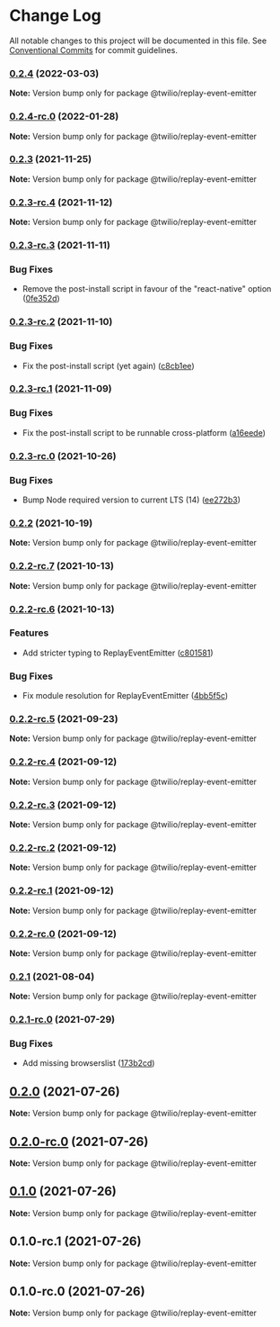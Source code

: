# Change Log

All notable changes to this project will be documented in this file.
See [Conventional Commits](https://conventionalcommits.org) for commit guidelines.

### [0.2.4](https://github.com/twilio/rtd-sdk-monorepo-js/compare/@twilio/replay-event-emitter@0.2.4-rc.0...@twilio/replay-event-emitter@0.2.4) (2022-03-03)

**Note:** Version bump only for package @twilio/replay-event-emitter





### [0.2.4-rc.0](https://github.com/twilio/rtd-sdk-monorepo-js/compare/@twilio/replay-event-emitter@0.2.3...@twilio/replay-event-emitter@0.2.4-rc.0) (2022-01-28)

**Note:** Version bump only for package @twilio/replay-event-emitter





### [0.2.3](https://github.com/twilio/rtd-sdk-monorepo-js/compare/@twilio/replay-event-emitter@0.2.3-rc.4...@twilio/replay-event-emitter@0.2.3) (2021-11-25)

**Note:** Version bump only for package @twilio/replay-event-emitter





### [0.2.3-rc.4](https://github.com/twilio/rtd-sdk-monorepo-js/compare/@twilio/replay-event-emitter@0.2.3-rc.3...@twilio/replay-event-emitter@0.2.3-rc.4) (2021-11-12)

**Note:** Version bump only for package @twilio/replay-event-emitter





### [0.2.3-rc.3](https://github.com/twilio/rtd-sdk-monorepo-js/compare/@twilio/replay-event-emitter@0.2.3-rc.2...@twilio/replay-event-emitter@0.2.3-rc.3) (2021-11-11)


### Bug Fixes

* Remove the post-install script in favour of the "react-native" option ([0fe352d](https://github.com/twilio/rtd-sdk-monorepo-js/commit/0fe352d45e50cec78e880affee589009055d5338))



### [0.2.3-rc.2](https://github.com/twilio/rtd-sdk-monorepo-js/compare/@twilio/replay-event-emitter@0.2.3-rc.1...@twilio/replay-event-emitter@0.2.3-rc.2) (2021-11-10)


### Bug Fixes

* Fix the post-install script (yet again) ([c8cb1ee](https://github.com/twilio/rtd-sdk-monorepo-js/commit/c8cb1ee501d1c793497985592d2c1ae97162a219))



### [0.2.3-rc.1](https://github.com/twilio/rtd-sdk-monorepo-js/compare/@twilio/replay-event-emitter@0.2.3-rc.0...@twilio/replay-event-emitter@0.2.3-rc.1) (2021-11-09)


### Bug Fixes

* Fix the post-install script to be runnable cross-platform ([a16eede](https://github.com/twilio/rtd-sdk-monorepo-js/commit/a16eede598dd3dbdda1997fbd2033fa2254f113f))



### [0.2.3-rc.0](https://github.com/twilio/rtd-sdk-monorepo-js/compare/@twilio/replay-event-emitter@0.2.2...@twilio/replay-event-emitter@0.2.3-rc.0) (2021-10-26)


### Bug Fixes

* Bump Node required version to current LTS (14) ([ee272b3](https://github.com/twilio/rtd-sdk-monorepo-js/commit/ee272b350f4556a454a18a8aa192c37b54aaaeeb))



### [0.2.2](https://github.com/twilio/rtd-sdk-monorepo-js/compare/@twilio/replay-event-emitter@0.2.2-rc.7...@twilio/replay-event-emitter@0.2.2) (2021-10-19)

**Note:** Version bump only for package @twilio/replay-event-emitter





### [0.2.2-rc.7](https://github.com/twilio/rtd-sdk-monorepo-js/compare/@twilio/replay-event-emitter@0.2.2-rc.6...@twilio/replay-event-emitter@0.2.2-rc.7) (2021-10-13)

**Note:** Version bump only for package @twilio/replay-event-emitter





### [0.2.2-rc.6](https://github.com/twilio/rtd-sdk-monorepo-js/compare/@twilio/replay-event-emitter@0.2.2-rc.5...@twilio/replay-event-emitter@0.2.2-rc.6) (2021-10-13)


### Features

* Add stricter typing to ReplayEventEmitter ([c801581](https://github.com/twilio/rtd-sdk-monorepo-js/commit/c8015810af7c1a34eb5c638810b9a10ff859b2f8))


### Bug Fixes

* Fix module resolution for ReplayEventEmitter ([4bb5f5c](https://github.com/twilio/rtd-sdk-monorepo-js/commit/4bb5f5c31bc3a7fe4fa2ef301ee7fc5c3b47d57f))



### [0.2.2-rc.5](https://github.com/twilio/rtd-sdk-monorepo-js/compare/@twilio/replay-event-emitter@0.2.2-rc.4...@twilio/replay-event-emitter@0.2.2-rc.5) (2021-09-23)

**Note:** Version bump only for package @twilio/replay-event-emitter





### [0.2.2-rc.4](https://github.com/twilio/rtd-sdk-monorepo-js/compare/@twilio/replay-event-emitter@0.2.2-rc.3...@twilio/replay-event-emitter@0.2.2-rc.4) (2021-09-12)

**Note:** Version bump only for package @twilio/replay-event-emitter





### [0.2.2-rc.3](https://github.com/twilio/rtd-sdk-monorepo-js/compare/@twilio/replay-event-emitter@0.2.2-rc.2...@twilio/replay-event-emitter@0.2.2-rc.3) (2021-09-12)

**Note:** Version bump only for package @twilio/replay-event-emitter





### [0.2.2-rc.2](https://github.com/twilio/rtd-sdk-monorepo-js/compare/@twilio/replay-event-emitter@0.2.2-rc.1...@twilio/replay-event-emitter@0.2.2-rc.2) (2021-09-12)

**Note:** Version bump only for package @twilio/replay-event-emitter





### [0.2.2-rc.1](https://github.com/twilio/rtd-sdk-monorepo-js/compare/@twilio/replay-event-emitter@0.2.1...@twilio/replay-event-emitter@0.2.2-rc.1) (2021-09-12)

**Note:** Version bump only for package @twilio/replay-event-emitter





### [0.2.2-rc.0](https://github.com/twilio/rtd-sdk-monorepo-js/compare/@twilio/replay-event-emitter@0.2.1...@twilio/replay-event-emitter@0.2.2-rc.0) (2021-09-12)

**Note:** Version bump only for package @twilio/replay-event-emitter





### [0.2.1](https://github.com/twilio/rtd-sdk-monorepo-js/compare/@twilio/replay-event-emitter@0.2.1-rc.0...@twilio/replay-event-emitter@0.2.1) (2021-08-04)

**Note:** Version bump only for package @twilio/replay-event-emitter





### [0.2.1-rc.0](https://github.com/twilio/rtd-sdk-monorepo-js/compare/@twilio/replay-event-emitter@0.2.0...@twilio/replay-event-emitter@0.2.1-rc.0) (2021-07-29)


### Bug Fixes

* Add missing browserslist ([173b2cd](https://github.com/twilio/rtd-sdk-monorepo-js/commit/173b2cdf5c71b3585c6843a6a0852d5839b69ef0))



## [0.2.0](https://github.com/twilio/rtd-sdk-monorepo-js/compare/@twilio/replay-event-emitter@0.2.0-rc.0...@twilio/replay-event-emitter@0.2.0) (2021-07-26)

**Note:** Version bump only for package @twilio/replay-event-emitter





## [0.2.0-rc.0](https://github.com/twilio/rtd-sdk-monorepo-js/compare/@twilio/replay-event-emitter@0.1.0...@twilio/replay-event-emitter@0.2.0-rc.0) (2021-07-26)

**Note:** Version bump only for package @twilio/replay-event-emitter





## [0.1.0](https://github.com/twilio/rtd-sdk-monorepo-js/compare/@twilio/replay-event-emitter@0.1.0-rc.1...@twilio/replay-event-emitter@0.1.0) (2021-07-26)

**Note:** Version bump only for package @twilio/replay-event-emitter





## 0.1.0-rc.1 (2021-07-26)

**Note:** Version bump only for package @twilio/replay-event-emitter





## 0.1.0-rc.0 (2021-07-26)

**Note:** Version bump only for package @twilio/replay-event-emitter
